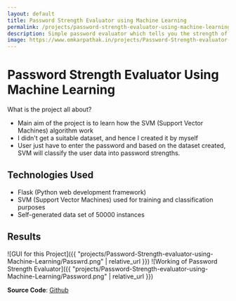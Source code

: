 ```yaml
---
layout: default
title: Password Strength Evaluator using Machine Learning
permalink: /projects/password-strength-evaluator-using-machine-learning/
description: Simple password evaluator which tells you the strength of your password based on previously generated dataset.
image: https://www.omkarpathak.in/projects/Password-Strength-evaluator-using-Machine-Learning/Passwrd.png
---
```


# Password Strength Evaluator Using Machine Learning
What is the project all about?

- Main aim of the project is to learn how the SVM (Support Vector Machines) algorithm work
- I didn't get a suitable dataset, and hence I created it by myself
- User just have to enter the password and based on the dataset created, SVM will classify the user data into password strengths.


## Technologies Used
* Flask (Python web development framework)
* SVM (Support Vector Machines) used for training and classification purposes
* Self-generated data set of 50000 instances

## Results

![GUI for this Project]({{ "projects/Password-Strength-evaluator-using-Machine-Learning/Passwrd.png" | relative_url }})
![Working of Password Strength Evaluator]({{ "projects/Password-Strength-evaluator-using-Machine-Learning/Password.png" | relative_url }})

**Source Code**: [Github](https://github.com/OmkarPathak/Password-Strength-Evaluator-using-Machine-Learning)
